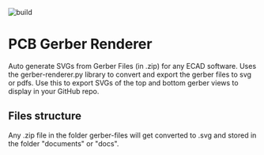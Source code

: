 ![build](https://github.com/pingalit/pcb-ci-tester/actions/workflows/main.yml/badge.svg)

# PCB Gerber Renderer
Auto generate SVGs from Gerber Files (in .zip) for any ECAD software. Uses the gerber-renderer.py library to convert and export the gerber files to svg or pdfs. Use this to export SVGs of the top and bottom gerber views to display in your GitHub repo.

## Files structure
Any .zip file in the folder gerber-files will get converted to .svg and stored in the folder "documents" or "docs".
